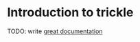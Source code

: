 # Introduction to trickle

TODO: write [great documentation](http://jacobian.org/writing/great-documentation/what-to-write/)

